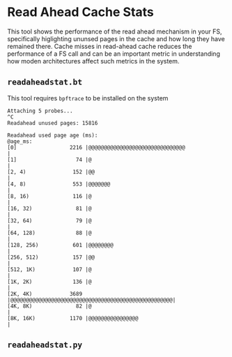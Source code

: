 # Read Ahead Cache Stats

This tool shows the performance of the read ahead mechanism in your FS, specifically
higlighting ununsed pages in the cache and how long they have remained there. Cache 
misses in read-ahead cache reduces the performance of a FS call and can be an important
metric in understanding how moden architectures affect such metrics in the system.

## `readaheadstat.bt`

This tool requires `bpftrace` to be installed on the system

```
Attaching 5 probes...
^C
Readahead unused pages: 15816

Readahead used page age (ms):
@age_ms:
[0]                 2216 |@@@@@@@@@@@@@@@@@@@@@@@@@@@@@@@                     |
[1]                   74 |@                                                   |
[2, 4)               152 |@@                                                  |
[4, 8)               553 |@@@@@@@                                             |
[8, 16)              116 |@                                                   |
[16, 32)              81 |@                                                   |
[32, 64)              79 |@                                                   |
[64, 128)             88 |@                                                   |
[128, 256)           601 |@@@@@@@@                                            |
[256, 512)           157 |@@                                                  |
[512, 1K)            107 |@                                                   |
[1K, 2K)             136 |@                                                   |
[2K, 4K)            3689 |@@@@@@@@@@@@@@@@@@@@@@@@@@@@@@@@@@@@@@@@@@@@@@@@@@@@|
[4K, 8K)              82 |@                                                   |
[8K, 16K)           1170 |@@@@@@@@@@@@@@@@                                    |
```

## `readaheadstat.py`

